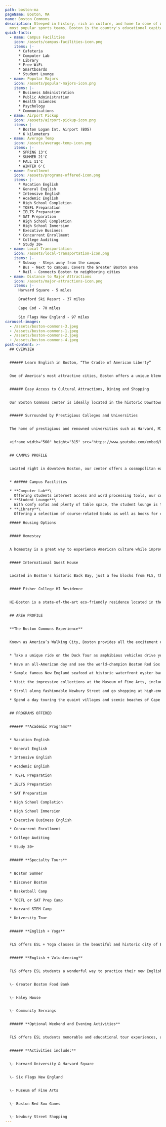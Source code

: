 ```yaml
---
path: boston-ma
pageName: Boston, MA
name: Boston Commons
description: Steeped in history, rich in culture, and home to some of America's
  most popular sports teams, Boston is the country's educational capital.
quick-facts:
  - name: Campus Facilities
    icon: /assets/campus-facilities-icon.png
    items: |-
      * Cafeteria
      * Computer Lab
      * Library
      * Free WiFi
      * Smartboards
      * Student Lounge
  - name: Popular Majors
    icon: /assets/popular-majors-icon.png
    items: |-
      * Business Administration
      * Public Administration
      * Health Sciences
      * Psychology
      * Communications
  - name: Airport Pickup
    icon: /assets/airport-pickup-icon.png
    items: |-
      * Boston Logan Int. Airport (BOS)
      * 6 kilometers
  - name: Average Temp
    icon: /assets/average-temp-icon.png
    items: |-
      * SPRING 13'C
      * SUMMER 21'C
      * FALL 11'C
      * WINTER 6'C
  - name: Enrollment
    icon: /assets/programs-offered-icon.png
    items: |-
      * Vacation English
      * General English
      * Intensive English
      * Academic English
      * High School Completion
      * TOEFL Preparation
      * IELTS Preparation
      * SAT Preparation
      * High School Completion
      * High School Immersion
      * Executive Business
      * Concurrent Enrollment
      * College Auditing
      * Study 30+
  - name: Local Transportation
    icon: /assets/local-transportation-icon.png
    items: |-
      * Subway - Steps away from the campus
      * Bus - Next to campus; Covers the Greater Boston area
      * Rail - Connects Boston to neighboring cities
  - name: Distance to Major Attractions
    icon: /assets/major-attractions-icon.png
    items: |-
      Harvard Square - 5 miles

      Bradford Ski Resort - 37 miles

      Cape Cod - 70 miles

      Six Flags New England - 97 miles
carousel-images:
  - /assets/boston-commons-3.jpeg
  - /assets/boston-commons-1.jpeg
  - /assets/boston-commons-2.jpeg
  - /assets/boston-commons-4.jpeg
post-content: >-
  ## OVERVIEW


  ###### Learn English in Boston, “The Cradle of American Liberty”


  One of America's most attractive cities, Boston offers a unique blend of historical sites, such as the fascinating Freedom Trail, and modern attractions, like the innovative Massachusetts Institute of Technology. Boston is also home to some of the best sports teams in the nation, giving students an opportunity to catch the Red Sox at historic Fenway Park or experience American football at a New England Patriots.


  ###### Easy Access to Cultural Attractions, Dining and Shopping


  Our Boston Commons center is ideally located in the historic Downtown district, overlooking America's oldest park, Boston Common, considered by local residents as the heart and pulse of Boston. The extensive MBTA subway system is accessible from just outside our school. So Harvard Square, the Museum of Fine Arts and fashionable Newbury Street are all minutes away. The beaches of Gloucester and the rural scenery of New Hampshire and Vermont are all located within one hour of downtown Boston.


  ###### Surrounded by Prestigious Colleges and Universities


  The home of prestigious and renowned universities such as Harvard, MIT, Boston College and Boston University, Boston hosts the world's largest and most diverse population of college students. With our partners at Fisher College, located just across Boston Common, FLS students can enjoy the benefits and atmosphere of an American college environment.


  <iframe width="560" height="315" src="https://www.youtube.com/embed/FeQoz8AzqzM" frameborder="0" allow="accelerometer; autoplay; encrypted-media; gyroscope; picture-in-picture" allowfullscreen></iframe>


  ## CAMPUS PROFILE


  Located right in downtown Boston, our center offers a cosmopolitan experience in one of America's premier cities. The center's modern facilties offer students all the tools they need for an exceptional educational experience. Our center overlooks the Boston Common public park and is situated between the campuses of several colleges and universities. Students will enjoy studying in our comfortable student lounge, or taking their textbooks outside for study groups on the expansive Boston Commons lawn.


  * ###### Campus Facilities

  * **Computer Lab**\
    Offering students internet access and word processing tools, our computer lab is perfect for students doing research for class or simply checking their email.
  * **Student Lounge**\
    With comfy sofas and plenty of table space, the student lounge is the perfect place to relax for some reading, have a quick snack, or catch up with your friends.
  * **Library**\
    Offering a selection of course-related books as well as books for casual reading, the library provides students additional space for reading and study after class.

  ##### Housing Options


  ##### Homestay


  A homestay is a great way to experience American culture while improving your English ability! All FLS centers offer homestay accommodation with American families individually selected by FLS. Learn about American daily life, practice English on a regular basis and participate in many aspects of American culture that visitors often don't get to see. (Twin and Single options available).


  ##### International Guest House


  Located in Boston's historic Back Bay, just a few blocks from FLS, the International Guest House offers shared accommodations with private bathrooms. The IGH is located near many of Boston's unique attractions, including Boston Common park, Newbury Street shopping and the Boston Public Library. The dining room provides a daily buffet-style breakfast and dinner. Other common areas include a study room, TV room and social room. (Shared Housing).


  ##### Fisher College HI Residence


  HI-Boston is a state-of-the-art eco-friendly residence located in the center of Boston near the Chinatown neighborhood, within easy walking distance of FLS. Students share rooms on the same floor as American students, other international students, and world travelers. With such a diverse group of students and travelers, HI-Boston provides a place to foster intercultural exchange and awareness. HI-Boston amenities include a game room with a billiards table, a TV lounge and computer stations. The HI Residence provides daily continental breakfast, access to a well-equipped student kitchen and a cafe. (Shared Housing).


  ## AREA PROFILE


  **The Boston Commons Experience**


  Known as America’s Walking City, Boston provides all the excitement of a major city in a compact area that’s easy to get around. You’ll never be bored with all the events and diversions awaiting you in this unique and picturesque city!


  * Take a unique ride on the Duck Tour as amphibious vehicles drive you by the city's great sights and then plunge into the Charles River for a watery finale.

  * Have an all-American day and see the world-champion Boston Red Sox at Fenway Park.

  * Sample famous New England seafood at historic waterfront oyster bars or try authentic Boston clam chowder at Quincy Market.

  * Visit the impressive collections at the Museum of Fine Arts, including major works of Impressionism, Egyptian antiquities and modern American painting.

  * Stroll along fashionable Newbury Street and go shopping at high-end boutiques or sip a cappuccino at an elegant sidewalk café.

  * Spend a day touring the quaint villages and scenic beaches of Cape Cod, where Boston’s elite travel for summer getaways.


  ## PROGRAMS OFFERED


  ###### **Academic Programs**


  * Vacation English

  * General English

  * Intensive English

  * Academic English

  * TOEFL Preparation

  * IELTS Preparation

  * SAT Preparation

  * High School Completion

  * High School Immersion

  * Executive Business English

  * Concurrent Enrollment

  * College Auditing

  * Study 30+


  ###### **Specialty Tours**


  * Boston Summer

  * Discover Boston

  * Basketball Camp

  * TOEFL or SAT Prep Camp

  * Harvard STEM Camp

  * University Tour


  ###### **English + Yoga**


  FLS offers ESL + Yoga classes in the beautiful and historic city of Boston. Our Yoga studio partner is Healthy Yoga Life, located 9 minutes from our FLS Boston campus. We offer free unlimited access to classes for your first month of Yoga instruction and a Yoga mat.


  ###### **English + Volunteering**


  FLS offers ESL students a wonderful way to practice their new English skills while immersing themselves in American society by volunteering at local charities and community service centers. Join other FLS students as they perfect their conversational English while helping others! Here are some of the opportunities you will enjoy at FLS Boston Common:


  \- Greater Boston Food Bank


  \- Haley House


  \- Community Servings


  ###### **Optional Weekend and Evening Activities**


  FLS offers ESL students memorable and educational tour experiences, and opportunities to visit the best attractions of the United States. Students will have many opportunities to take part in excursions with the full supervision of our trained FLS staff.


  ###### **Activities include:**


  \- Harvard University & Harvard Square


  \- Six Flags New England


  \- Museum of Fine Arts


  \- Boston Red Sox Games


  \- Newbury Street Shopping
---
```

